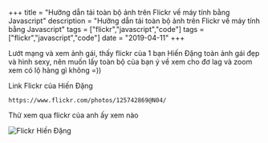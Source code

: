 +++
title = "Hưỡng dẫn tải toàn bộ ảnh trên Flickr về máy tính bằng Javascript"
description = "Hưỡng dẫn tải toàn bộ ảnh trên Flickr về máy tính bằng Javascript"
tags = ["flickr","javascript","code"]
tags = ["flickr","javascript","code"]
date = "2019-04-11"
+++

Lướt mạng và xem ảnh gái, thấy flickr của 1 bạn Hiến Đặng toàn ảnh gái đẹp và hình sexy, nên muốn lấy toàn bộ của bạn ý về xem cho đơ lag và zoom xem có lộ hàng gì không =))

Link Flickr của Hiến Đặng
```
https://www.flickr.com/photos/125742869@N04/
```

Thử xem qua flickr của anh ấy xem nào

![Flickr Hiến Đặng](images\04112019\flickr_1.PNG)